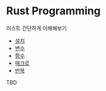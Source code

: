 # Rust Programming

러스트 간단하게 이해해보기

- [설치](./docs/install.md)
- [변수](./docs/variables.md)
- [함수](./docs/functions.md)
- [매크로](./docs/macro.md)
- [반복](./docs/loop.md)

TBD
